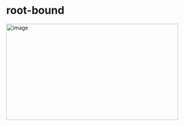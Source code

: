 # root-bound

<a href="https://www.youtube.com/watch?v=9gKXR8IBo6M" target="_blank">
<img width="460" height="258" alt="image" src="https://github.com/user-attachments/assets/bc3bff8e-fa34-4490-8052-614a039efd22" />
</a>
